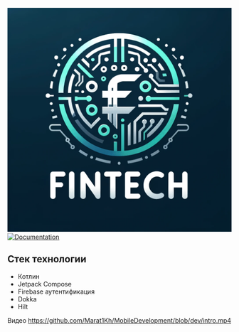 ![](fintech_logo.png)
[![Documentation](https://img.shields.io/badge/Documentation-github-brightgreen.svg?style=for-the-badge)](https://marat1kh.github.io/MobileDevelopment/app/dokka/html/index.html)

## Стек технологии
- Котлин
- Jetpack Compose
- Firebase аутентификация
- Dokka
- Hilt

Видео
https://github.com/Marat1Kh/MobileDevelopment/blob/dev/intro.mp4